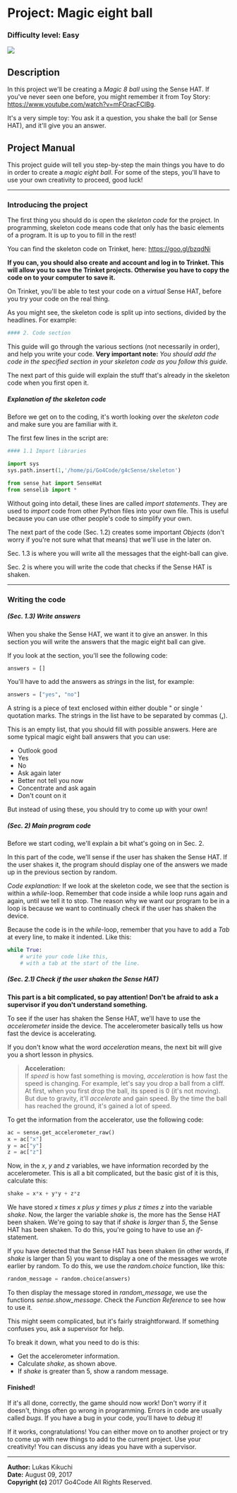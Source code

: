 # Project: **Magic eight ball**

### Difficulty level: Easy

<img src="./media/8ball.jpg">

## Description

In this project we'll be creating a *Magic 8 ball* using the Sense HAT. If you've never seen one
before, you might remember it from Toy Story: <a href="https://www.youtube.com/watch?v=mFOracFClBg" target="_blank">https://www.youtube.com/watch?v=mFOracFClBg</a>.

It's a very simple toy: You ask it a question, you shake the ball (or Sense HAT),
and it'll give you an answer.

## Project Manual

This project guide will tell you step-by-step the main things you have to do
in order to create a _magic eight ball_. For some of the steps, you'll have to
use your own creativity to proceed, good luck!

---

### Introducing the project

The first thing you should do is open the _skeleton code_ for the project.
In programming, skeleton code means code that only has the basic elements of a
program. It is up to you to fill in the rest!

You can find the skeleton code on Trinket, here:
<a href="https://goo.gl/bzqdNi" target="_blank">https://goo.gl/bzqdNi</a>

**If you can, you should also create and account and log in to Trinket. This will
allow you to save the Trinket projects. Otherwise you have to copy the code on
to your computer to save it.**

On Trinket, you'll be able to test your code on a *virtual* Sense HAT, before you try
your code on the real thing.

As you might see, the skeleton code is split up into sections, divided by the headlines.
For example:

```python
#### 2. Code section
```

This guide will go through the various sections (not necessarily in order), and
help you write your code. **Very important note:** *You should add the code in the specified section in your skeleton code as you follow this guide.*

The next part of this guide will explain the stuff that's
already in the skeleton code when you first open it.

##### Explanation of the skeleton code

Before we get on to the coding, it's worth looking over the *skeleton code* and make
sure you are familiar with it.

The first few lines in the script are:

```python
#### 1.1 Import libraries

import sys
sys.path.insert(1,'/home/pi/Go4Code/g4cSense/skeleton')

from sense_hat import SenseHat
from senselib import *
```

Without going into detail, these lines are called *import statements*. They are
used to *import* code from other Python files into your own file. This is useful
because you can use other people's code to simplify your own.

The next part of the code (Sec. 1.2) creates some important *Objects* (don't worry
if you're not sure what that means) that we'll use in the later on.

Sec. 1.3 is where you will write all the messages that the eight-ball can give.

Sec. 2 is where you will write the code that checks if the Sense HAT is shaken.

---

### Writing the code

##### (Sec. 1.3) Write answers

When you shake the Sense HAT, we want it to give an answer. In this section
you will write the answers that the magic eight ball can give.

If you look at the section, you'll see the following code:

```python
answers = []
```

You'll have to add the answers as *strings* in the list, for example:

```python
answers = ["yes", "no"]
```

A string is a piece of text enclosed within either double " or single ' quotation
marks. The strings in the list have to be separated by commas (**,**).

This is an empty list, that you should fill with possible answers. Here are
some typical magic eight ball answers that you can use:

- Outlook good
- Yes
- No
- Ask again later
- Better not tell you now
- Concentrate and ask again
- Don't count on it

But instead of using these, you should try to come up with your own!

##### (Sec. 2) Main program code

Before we start coding, we'll explain a bit what's going on in Sec. 2.

In this part of the code, we'll sense if the user has shaken the Sense HAT.
If the user shakes it, the program should display one of the answers we made
up in the previous section by random.

*Code explanation:* If we look at the skeleton code, we see that the section is within a *while*-loop.
Remember that code inside a while loop runs again and again, until we tell it to
stop. The reason why we want our program to be in a loop is because we want
to continually check if the user has shaken the device.

Because the code is in the *while*-loop, remember that you have to add
a *Tab* at every line, to make it indented. Like this:

```python
while True:
    # write your code like this,
    # with a tab at the start of the line.
```

##### (Sec. 2.1) Check if the user shaken the Sense HAT)

**This part is a bit complicated, so pay attention! Don't be afraid to ask a supervisor if you don't understand something.**

To see if the user has shaken the Sense HAT, we'll have to use the *accelerometer* inside the device. The
accelerometer basically tells us how fast the device is accelerating.

If you don't know what the word *acceleration* means, the next bit will give
you a short lesson in physics.

> **Acceleration:**<br>
>  If *speed* is how fast
> something is moving, *acceleration* is how fast the speed is changing. For example,
> let's say you drop a ball from a cliff. At first, when you first drop the ball,
> its speed is 0 (it's not moving). But due to gravity, it'll *accelerate* and
> gain speed. By the time the ball has reached the ground, it's gained a lot of
> speed.

To get the information from the accelerator, use the following code:

```python
ac = sense.get_accelerometer_raw()
x = ac["x"]
y = ac["y"]
z = ac["z"]
```

Now, in the *x*, *y* and *z* variables, we have information recorded by
the accelerometer. This is all a bit complicated, but the basic gist of it
is this, calculate this:

```python
shake = x*x + y*y + z*z
```

We have stored *x times x plus y times y plus z times z* into the variable *shake*. Now, the larger the variable *shake* is, the more has the Sense HAT been shaken.
We're going to say that if *shake* is *larger* than *5*, the Sense HAT has been shaken. To do this, you're going to have to use an *if*-statement.

If you have detected that the Sense HAT has been shaken (in other words, if
*shake* is larger than 5) you want to display a one of the messages we
wrote earlier by random. To do this, we use the *random.choice* function, like this:

```python
random_message = random.choice(answers)
```

To then display the message stored in *random_message*, we use the functions
*sense.show_message*. Check the *Function Reference* to see how to use it.

This might seem complicated, but it's fairly straightforward. If something confuses
you, ask a supervisor for help.

To break it down, what you need to do is this:

- Get the accelerometer information.
- Calculate *shake*, as shown above.
- If *shake* is greater than 5, show a random message.

#### Finished!

If it's all done, correctly, the game should now work! Don't worry if it doesn't,
things often go wrong in programming. Errors in code are usually called *bugs*. If
you have a bug in your code, you'll have to *debug* it!

If it works, congratulations! You can either move on to another project or try
to come up with new things to add to the current project. Use your creativity!
You can discuss any ideas you have with a supervisor.

---

**Author:** Lukas Kikuchi <br/>
**Date:**   August 09, 2017 <br/>
**Copyright (c)** 2017 Go4Code All Rights Reserved.
